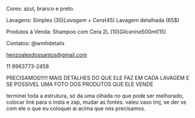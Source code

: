 Cores:
azul, branco e preto.

Lavagens:
Simples (35$)
Lavagem+Cera (45$)
Lavagem detalhada (65$)

Produtos à Venda:
Shampoo com Cera 2L (10$)
Glicerina 500 ml (15$)

Contatos:
@wmhdetails

henzoalexdossantos@gmail.com

11 9963773-2458


PRECISAMOS!!!!!
MAIS DETALHES DO QUE ELE FAZ EM CADA LAVAGEM E SE POSSIVEL UMA FOTO DOS PRODUTOS QUE ELE VENDE

terminei toda a estrutura, só da uma olhada no que pode ser melhorado, colocar link para o insta e zap, mudar as fontes.
valeu vaso tmj, se der ve com ele o que eu coloquei ai acima que nós precisamos.
